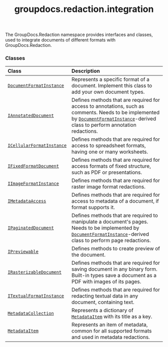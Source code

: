 ﻿---
title: groupdocs.redaction.integration
second_title: GroupDocs.Redaction for Python via .NET API References
description: 
type: docs
weight: 10
url: /python-net/groupdocs.redaction.integration/
is_root: false
---

The GroupDocs.Redaction namespace provides interfaces and classes, used to integrate documents of different formats with GroupDocs.Redaction.

### Classes
| Class | Description |
| :- | :- |
| [`DocumentFormatInstance`](/redaction/python-net/groupdocs.redaction.integration/documentformatinstance) | Represents a specific format of a document. Implement this class to add your own document types. |
| [`IAnnotatedDocument`](/redaction/python-net/groupdocs.redaction.integration/iannotateddocument) | Defines methods that are required for access to annotations, such as comments. Needs to be implemented by [`DocumentFormatInstance`](/redaction/python-net/groupdocs.redaction.integration/documentformatinstance)-derived class to perform annotation redactions. |
| [`ICellularFormatInstance`](/redaction/python-net/groupdocs.redaction.integration/icellularformatinstance) | Defines methods that are required for access to spreadsheet formats, having one or many worksheets. |
| [`IFixedFormatDocument`](/redaction/python-net/groupdocs.redaction.integration/ifixedformatdocument) | Defines methods that are required for access formats of fixed structure, such as PDF or presentations. |
| [`IImageFormatInstance`](/redaction/python-net/groupdocs.redaction.integration/iimageformatinstance) | Defines methods that are required for raster image format redactions. |
| [`IMetadataAccess`](/redaction/python-net/groupdocs.redaction.integration/imetadataaccess) | Defines methods that are required for access to metadata of a document, if format supports it. |
| [`IPaginatedDocument`](/redaction/python-net/groupdocs.redaction.integration/ipaginateddocument) | Defines methods that are required to manipulate a document's pages. Needs to be implemented by [`DocumentFormatInstance`](/redaction/python-net/groupdocs.redaction.integration/documentformatinstance)-derived class to perform page redactions. |
| [`IPreviewable`](/redaction/python-net/groupdocs.redaction.integration/ipreviewable) | Defines methods to create preview of the document. |
| [`IRasterizableDocument`](/redaction/python-net/groupdocs.redaction.integration/irasterizabledocument) | Defines methods that are required for saving document in any binary form. Built-in types save a document as a PDF with images of its pages. |
| [`ITextualFormatInstance`](/redaction/python-net/groupdocs.redaction.integration/itextualformatinstance) | Defines methods that are required for redacting textual data in any document, containing text. |
| [`MetadataCollection`](/redaction/python-net/groupdocs.redaction.integration/metadatacollection) | Represents a dictionary of [`MetadataItem`](/redaction/python-net/groupdocs.redaction.integration/metadataitem) with its title as a key. |
| [`MetadataItem`](/redaction/python-net/groupdocs.redaction.integration/metadataitem) | Represents an item of metadata, common for all supported formats and used in metadata redactions. |


